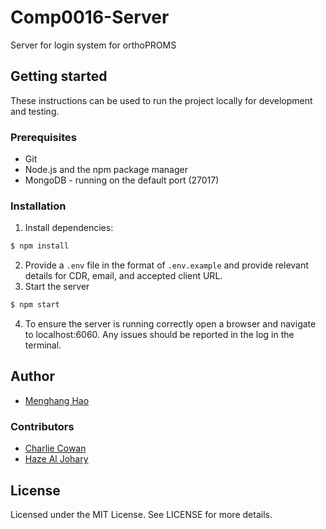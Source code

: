 # Comp0016-Server

Server for login system for orthoPROMS

## Getting started
These instructions can be used to run the project locally for development and testing.

### Prerequisites

- Git
- Node.js and the npm package manager
- MongoDB - running on the default port (27017)

### Installation

1. Install dependencies:
```js
$ npm install
```
2. Provide a `.env` file in the format of `.env.example` and provide relevant details for CDR, email, and accepted client URL.
3. Start the server
```js
$ npm start
```
4. To ensure the server is running correctly open a browser and navigate to localhost:6060. Any issues should be reported in the log in the terminal.

## Author

- [Menghang Hao](https://github.com/haomenghang)

### Contributors

- [Charlie Cowan](https://github.com/charlie-g-cowan)
- [Haze Al Johary](https://github.com/ihaze111)

## License

Licensed under the MIT License. See LICENSE for more details.

